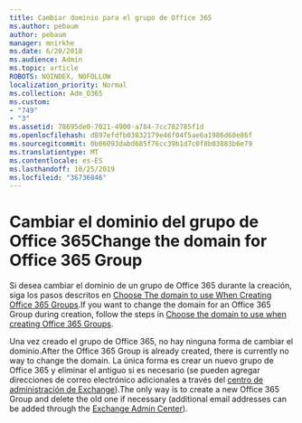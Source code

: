 ```yaml
---
title: Cambiar dominio para el grupo de Office 365
ms.author: pebaum
author: pebaum
manager: mnirkhe
ms.date: 6/20/2018
ms.audience: Admin
ms.topic: article
ROBOTS: NOINDEX, NOFOLLOW
localization_priority: Normal
ms.collection: Adm_O365
ms.custom:
- "749"
- "3"
ms.assetid: 78695de0-7021-4900-a784-7cc782785f1d
ms.openlocfilehash: d897efdfb03832179e46f04f5ae6a1986d60e86f
ms.sourcegitcommit: 0b06093dabd685f76cc39b1d7c0f8b03883b6e79
ms.translationtype: MT
ms.contentlocale: es-ES
ms.lasthandoff: 10/25/2019
ms.locfileid: "36736846"
---
```

# <a name="change-the-domain-for-office-365-group"></a><span data-ttu-id="3c997-102">Cambiar el dominio del grupo de Office 365</span><span class="sxs-lookup"><span data-stu-id="3c997-102">Change the domain for Office 365 Group</span></span>

<span data-ttu-id="3c997-103">Si desea cambiar el dominio de un grupo de Office 365 durante la creación, siga los pasos descritos en [Choose The domain to use When Creating Office 365 Groups](https://docs.microsoft.com/office365/admin/create-groups/choose-domain-to-create-groups).</span><span class="sxs-lookup"><span data-stu-id="3c997-103">If you want to change the domain for an Office 365 Group during creation, follow the steps in [Choose the domain to use when creating Office 365 Groups](https://docs.microsoft.com/office365/admin/create-groups/choose-domain-to-create-groups).</span></span>
  
<span data-ttu-id="3c997-104">Una vez creado el grupo de Office 365, no hay ninguna forma de cambiar el dominio.</span><span class="sxs-lookup"><span data-stu-id="3c997-104">After the Office 365 Group is already created, there is currently no way to change the domain.</span></span> <span data-ttu-id="3c997-105">La única forma es crear un nuevo grupo de Office 365 y eliminar el antiguo si es necesario (se pueden agregar direcciones de correo electrónico adicionales a través del [centro de administración de Exchange](https://outlook.office365.com/ecp.aspx)).</span><span class="sxs-lookup"><span data-stu-id="3c997-105">The only way is to create a new Office 365 Group and delete the old one if necessary (additional email addresses can be added through the [Exchange Admin Center](https://outlook.office365.com/ecp.aspx)).</span></span>